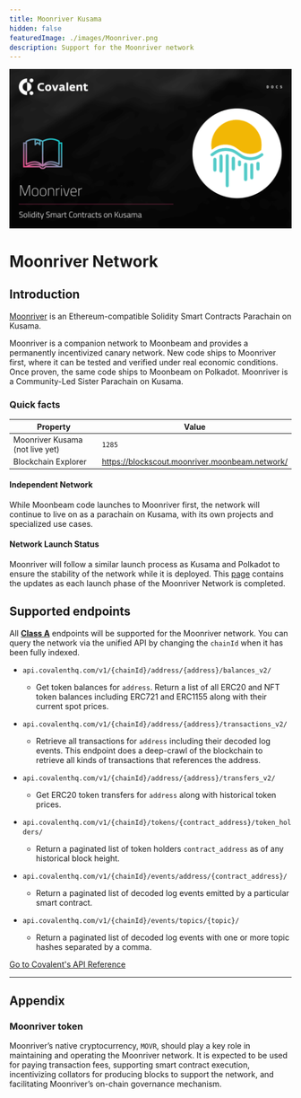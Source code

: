 ```yaml
---
title: Moonriver Kusama
hidden: false
featuredImage: ./images/Moonriver.png
description: Support for the Moonriver network
---
```


![Moonriver banner](./images/Moonriver.png)

# Moonriver Network

## Introduction

[Moonriver](https://moonbeam.network/networks/moonriver/) is an Ethereum-compatible Solidity Smart Contracts Parachain on Kusama.

Moonriver is a companion network to Moonbeam and provides a permanently incentivized canary network. New code ships to Moonriver first, where it can be tested and verified under real economic conditions. Once proven, the same code ships to Moonbeam on Polkadot. Moonriver is a Community-Led Sister Parachain on Kusama.


### Quick facts

<TableWrap>

| Property              | Value                |
| --------------------- | -------------------- |
| Moonriver Kusama (not live yet) | `1285` |
| Blockchain Explorer|https://blockscout.moonriver.moonbeam.network/|


</TableWrap>

#### Independent Network

While Moonbeam code launches to Moonriver first, the network will continue to live on as a parachain on Kusama, with its own projects and specialized use cases.

#### Network Launch Status

Moonriver will follow a similar launch process as Kusama and Polkadot to ensure the stability of the network while it is deployed. This [page](https://moonbeam.network/networks/moonriver/launch/) contains the updates as each launch phase of the Moonriver Network is completed.



## Supported endpoints

<Aside>

All [**Class A**](https://www.covalenthq.com/docs/api/#tag--Class-A) endpoints will be supported for the Moonriver network. You can query the network via the unified API by changing the `chainId` when it has been fully indexed.

</Aside>

<Definitions>

- `api.covalenthq.com/v1/{chainId}/address/{address}/balances_v2/`

  - Get token balances for `address`. Return a list of all ERC20 and NFT token balances including ERC721 and ERC1155 along with their current spot prices.

- `api.covalenthq.com/v1/{chainId}/address/{address}/transactions_v2/`

  - Retrieve all transactions for `address` including their decoded log events. This endpoint does a deep-crawl of the blockchain to retrieve all kinds of transactions that references the address.

- `api.covalenthq.com/v1/{chainId}/address/{address}/transfers_v2/`

  - Get ERC20 token transfers for `address` along with historical token prices.

- `api.covalenthq.com/v1/{chainId}/tokens/{contract_address}/token_holders/`

  - Return a paginated list of token holders `contract_address` as of any historical block height.

- `api.covalenthq.com/v1/{chainId}/events/address/{contract_address}/`

  - Return a paginated list of decoded log events emitted by a particular smart contract.

- `api.covalenthq.com/v1/{chainId}/events/topics/{topic}/`
  - Return a paginated list of decoded log events with one or more topic hashes separated by a comma.

</Definitions>

<a target="_blank" class="Button Button-is-docs-primary" href="https://www.covalenthq.com/docs/api/">Go to Covalent's API Reference</a>

---

## Appendix

### Moonriver token

Moonriver’s native cryptocurrency, `MOVR`, should play a key role in maintaining and operating the Moonriver network. It is expected to be used for paying transaction fees, supporting smart contract execution, incentivizing collators for producing blocks to support the network, and facilitating Moonriver’s on-chain governance mechanism.